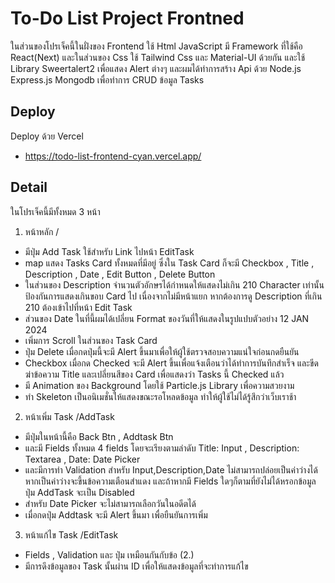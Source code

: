 
# To-Do List Project Frontned

ในส่วนของโปรเจ็คนี้ในฝั่งของ Frontend ใช้ Html JavaScript มี Framework ที่ใช้คือ React(Next) และในส่วนของ Css ใช้ Tailwind Css และ Material-UI ด้วยกัน และใช้ Library Sweertalert2 เพื่อแสดง Alert ต่างๆ และผมได้ทำการสร้าง Api ด้วย Node.js Express.js Mongodb เพื่อทำการ CRUD ข้อมูล Tasks




## Deploy
Deploy ด้วย Vercel
 - https://todo-list-frontend-cyan.vercel.app/

## Detail

ในโปรเจ็คนี้มีทั้งหมด 3 หน้า

1. หน้าหลัก /
- มีปุ่ม Add Task ใช้สำหรับ Link ไปหน้า EditTask
- map แสดง Tasks Card ทั้งหมดที่มีอยู่ ซึ่งใน Task Card ก็จะมี Checkbox , Title , Description , Date , Edit Button , Delete Button
- ในส่วนของ Description จำนวนตัวอักษรได้กำหนดให้แสดงไม่เกิน 210 Character เท่านั้น ป้องกันการแสดงเกินขอบ Card ไป เนื่องจากไม่มีหน้าแยก หากต้องการดู Description ที่เกิน 210 ต้องเข้าไปที่หน้า Edit Task
- ส่วนของ Date ในที่นี้ผมได้เปลี่ยน Format ของวันที่ให้แสดงในรูปแปบตัวอย่าง 12 JAN 2024
- เพิ่มการ Scroll ในส่วนของ Task Card
- ปุ่ม Delete เมื่อกดปุ่มนี้จะมี Alert ขึ้นมาเพื่อให้ผู้ใช้ตรวจสอบความแน่ใจก่อนกดยืนยัน
- Checkbox เมื่อกด Checked จะมี Alert ขึ้นเพื่อแจ้งเตือนว่าได้ทำการบันทึกสำเร็จ และขีดฆ่าข้อความ Title และเปลี่ยนสีของ Card เพื่อแสดงว่า Tasks นี้ Checked แล้ว
- มี Animation ของ Background โดยใช้ Particle.js Library เพื่อความสวยงาม
- ทำ Skeleton เป็นอนิเมชั่นให้แสดงขณะรอโหลดข้อมูล ทำให้ผู้ใช้ไม่ได้รู้สึกว่าเว็บเราช้า

2. หน้าเพิ่ม Task /AddTask
- มีปุ่มในหน้านี้คือ Back Btn , Addtask Btn
- และมี Fields ทั้งหมด 4 fields โดยจะเรียงตามลำดับ Title: Input , Description: Textarea , Date: Date Picker
- และมีการทำ Validation
    สำหรับ Input,Description,Date ไม่สามารถปล่อยเป็นค่าว่างได้ หากเป็นค่าว่างจะขึ้นข้อความเตือนสำแดง
    และถ้าหากมี Fields ใดๆก็ตามที่ยังไม่ได้หรอกข้อมูล ปุ่ม AddTask จะเป็น Disabled
- สำหรับ Date Picker จะไม่สามารถเลือกวันในอดีตได้
- เมื่อกดปุ่ม Addtask จะมี Alert ขึ้นมา เพื่อยืนยันการเพิ่ม

3. หน้าแก้ไข Task /EditTask
- Fields , Validation และ ปุ่ม เหมือนกันกับข้อ (2.)
- มีการดึงข้อมูลของ Task นั้นผ่าน ID เพื่อให้แสดงข้อมูลที่จะทำการแก้ไข



